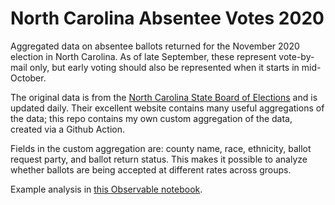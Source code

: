 # North Carolina Absentee Votes 2020

Aggregated data on absentee ballots returned for the November 2020 election in North Carolina. As of late September, these represent vote-by-mail only, but early voting should also be represented when it starts in mid-October.

The original data is from the [North Carolina State Board of Elections](https://www.ncsbe.gov/results-data/absentee-data) and is updated daily. Their excellent website contains many useful aggregations of the data; this repo contains my own custom aggregation of the data, created via a Github Action.

Fields in the custom aggregation are: county name, race, ethnicity, ballot request party, and ballot return status. This makes it possible to analyze whether ballots are being accepted at different rates across groups.

Example analysis in [this Observable notebook](https://observablehq.com/@observablehq/rejected-early-votes-in-north-carolina).

